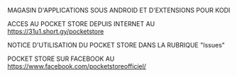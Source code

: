 MAGASIN D'APPLICATIONS SOUS ANDROID ET D'EXTENSIONS POUR KODI

ACCES AU POCKET STORE DEPUIS INTERNET AU https://31u1.short.gy/pocketstore

NOTICE D'UTILISATION DU POCKET STORE DANS LA RUBRIQUE "Issues"

POCKET STORE SUR FACEBOOK AU https://www.facebook.com/pocketstoreofficiel/

